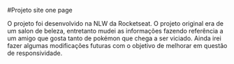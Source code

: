 #Projeto site one page

O projeto foi desenvolvido na NLW da Rocketseat.
O projeto original era de um salon de beleza, entretanto mudei as informações fazendo referência a um amigo que gosta tanto de pokémon que chega a ser viciado. 
Ainda irei fazer algumas modificações futuras com o objetivo de melhorar em questão de responsividade.
